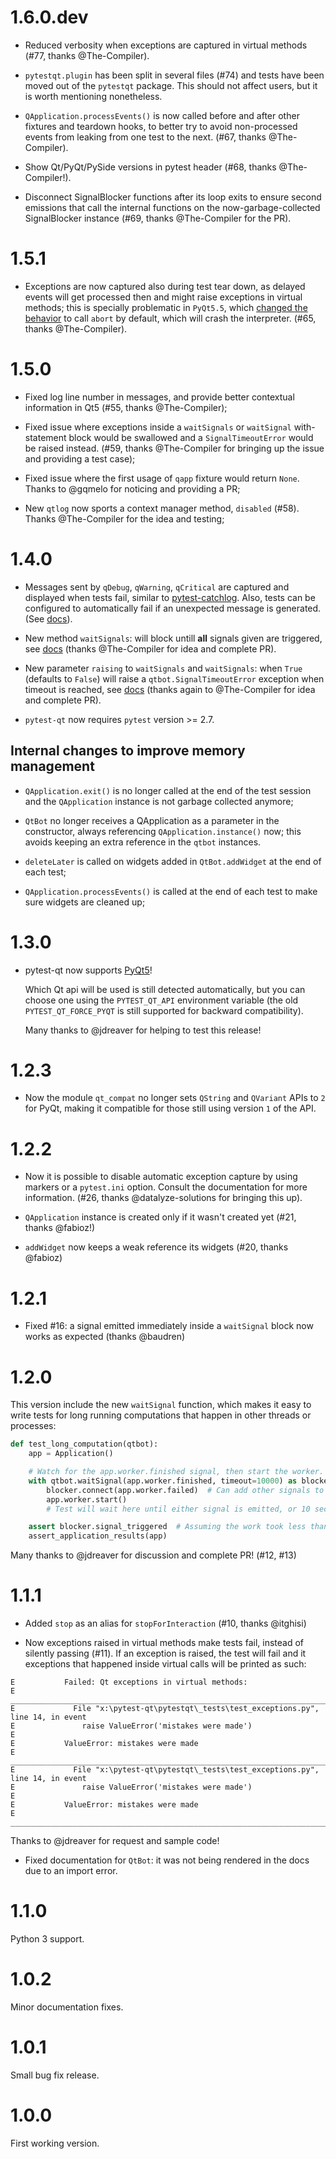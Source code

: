 # 1.6.0.dev #

- Reduced verbosity when exceptions are captured in virtual methods
  (#77, thanks @The-Compiler).
  
- `pytestqt.plugin` has been split in several files (#74) and tests have been
  moved out of the `pytestqt` package. This should not affect users, but it
  is worth mentioning nonetheless.

- `QApplication.processEvents()` is now called before and after other fixtures
  and teardown hooks, to better try to avoid non-processed events from leaking 
  from one test to the next. (#67, thanks @The-Compiler). 

- Show Qt/PyQt/PySide versions in pytest header (#68, thanks @The-Compiler!).

- Disconnect SignalBlocker functions after its loop exits to ensure second
  emissions that call the internal functions on the now-garbage-collected 
  SignalBlocker instance (#69, thanks @The-Compiler for the PR).

# 1.5.1 #

- Exceptions are now captured also during test tear down, as delayed events will 
  get processed then and might raise exceptions in virtual methods; 
  this is specially problematic in `PyQt5.5`, which 
  [changed the behavior](http://pyqt.sourceforge.net/Docs/PyQt5/incompatibilities.html#pyqt-v5-5) 
  to call `abort` by default, which will crash the interpreter. 
  (#65, thanks @The-Compiler).

# 1.5.0 #

- Fixed log line number in messages, and provide better contextual information 
  in Qt5 (#55, thanks @The-Compiler);
  
- Fixed issue where exceptions inside a `waitSignals` or `waitSignal` 
  with-statement block would be swallowed and a `SignalTimeoutError` would be 
  raised instead. (#59, thanks @The-Compiler for bringing up the issue and 
  providing a test case);
  
- Fixed issue where the first usage of `qapp` fixture would return `None`. 
  Thanks to @gqmelo for noticing and providing a PR;
- New `qtlog` now sports a context manager method, `disabled` (#58). 
  Thanks @The-Compiler for the idea and testing;

# 1.4.0 #

- Messages sent by `qDebug`, `qWarning`, `qCritical` are captured and displayed 
  when tests fail, similar to 
  [pytest-catchlog](https://pypi.python.org/pypi/pytest-catchlog). Also, tests 
  can be configured to automatically fail if an unexpected message is generated. 
  (See [docs](http://pytest-qt.readthedocs.org/en/latest/logging.html)).
  
- New method `waitSignals`: will block untill **all** signals given are 
  triggered, see [docs](http://pytest-qt.readthedocs.org/en/master/signals.html)
  (thanks @The-Compiler for idea and  complete PR).
- New parameter `raising` to `waitSignals` and `waitSignals`: when `True` 
  (defaults to `False`) will raise a `qtbot.SignalTimeoutError` exception when 
  timeout is reached, see 
  [docs](http://pytest-qt.readthedocs.org/en/master/signals.html) 
  (thanks again to @The-Compiler for idea and complete PR).
  
- `pytest-qt` now requires `pytest` version >= 2.7.

## Internal changes to improve memory management ##

- `QApplication.exit()` is no longer called at the end of the test session 
  and the `QApplication` instance is not garbage collected anymore;
- `QtBot` no longer receives a QApplication as a parameter in the 
  constructor, always referencing `QApplication.instance()` now; this avoids 
  keeping an extra reference in the `qtbot` instances.
- `deleteLater` is called on widgets added in `QtBot.addWidget` at the end 
  of each test;
  
- `QApplication.processEvents()` is called at the end of each test to 
  make sure widgets are cleaned up;

# 1.3.0 #

- pytest-qt now supports [PyQt5](http://pyqt.sourceforge.net/Docs/PyQt5/introduction.html)!

  Which Qt api will be used is still detected automatically, but you can choose one using the `PYTEST_QT_API` environment variable (the old `PYTEST_QT_FORCE_PYQT` is still supported for backward compatibility).

  Many thanks to @jdreaver for helping to test this release!

# 1.2.3 #

- Now the module `qt_compat` no longer sets `QString` and `QVariant` APIs to 
  `2` for PyQt, making it compatible for those still using version `1` of the 
  API.
 
# 1.2.2 #

- Now it is possible to disable automatic exception capture by using markers or 
  a `pytest.ini` option. Consult the documentation for more information. 
  (#26, thanks @datalyze-solutions for bringing this up).
  
- `QApplication` instance is created only if it wasn't created yet 
  (#21, thanks @fabioz!)

- `addWidget` now keeps a weak reference its widgets (#20, thanks @fabioz)

# 1.2.1 #

- Fixed #16: a signal emitted immediately inside a `waitSignal` block now 
works as expected (thanks @baudren)

# 1.2.0 #

This version include the new `waitSignal` function, which makes it easy 
to write tests for long running computations that happen in other threads 
or processes:

```python
def test_long_computation(qtbot):
    app = Application()

    # Watch for the app.worker.finished signal, then start the worker.
    with qtbot.waitSignal(app.worker.finished, timeout=10000) as blocker:
        blocker.connect(app.worker.failed)  # Can add other signals to blocker
        app.worker.start()
        # Test will wait here until either signal is emitted, or 10 seconds has elapsed

    assert blocker.signal_triggered  # Assuming the work took less than 10 seconds
    assert_application_results(app)
``` 

Many thanks to @jdreaver for discussion and complete PR! (#12, #13)

# 1.1.1 #

- Added `stop` as an alias for `stopForInteraction` (#10, thanks @itghisi)

- Now exceptions raised in virtual methods make tests fail, instead of silently 
passing (#11). If an exception is raised, the test will fail and it exceptions 
that happened inside virtual calls will be printed as such:

```
E           Failed: Qt exceptions in virtual methods:
E           ________________________________________________________________________________
E             File "x:\pytest-qt\pytestqt\_tests\test_exceptions.py", line 14, in event
E               raise ValueError('mistakes were made')
E
E           ValueError: mistakes were made
E           ________________________________________________________________________________
E             File "x:\pytest-qt\pytestqt\_tests\test_exceptions.py", line 14, in event
E               raise ValueError('mistakes were made')
E
E           ValueError: mistakes were made
E           ________________________________________________________________________________
```

  Thanks to @jdreaver for request and sample code!

- Fixed documentation for `QtBot`: it was not being rendered in the 
  docs due to an import error.

# 1.1.0 #

Python 3 support.

# 1.0.2 #

Minor documentation fixes.

# 1.0.1 #

Small bug fix release.

# 1.0.0 #

First working version.
